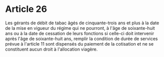 # Article 26

Les gérants de débit de tabac âgés de cinquante-trois ans et plus à la date de la mise en vigueur du régime qui ne pourront, à l'âge de soixante-huit ans ou à la date de cessation de leurs fonctions si celle-ci doit intervenir après l'âge de soixante-huit ans, remplir la condition de durée de services prévue à l'article 11 sont dispensés du paiement de la cotisation et ne se constituent aucun droit à l'allocation viagère.
